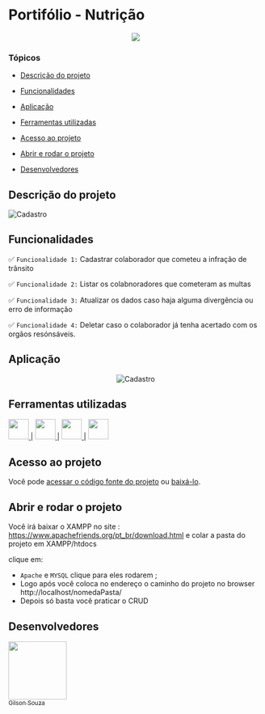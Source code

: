 # Portifólio - Nutrição

<p align="center">
   <img src="https://img.shields.io/badge/status-Conclu%C3%ADdo-brightgreen"/>
</p>

### Tópicos 

- [Descrição do projeto](#descrição-do-projeto)

- [Funcionalidades](#funcionalidades)

- [Aplicação](#aplicação)

- [Ferramentas utilizadas](#ferramentas-utilizadas)

- [Acesso ao projeto](#acesso-ao-projeto)

- [Abrir e rodar o projeto](#abrir-e-rodar-o-projeto)

- [Desenvolvedores](#desenvolvedores)

## Descrição do projeto 

<p align="justify">


  
![Cadastro](././img/cadastro.png)
</p>

## Funcionalidades

✅ `Funcionalidade 1:` Cadastrar colaborador que cometeu a infração de trânsito

✅ `Funcionalidade 2:` Listar os colabnoradores que cometeram as multas 

✅ `Funcionalidade 3:` Atualizar os dados caso haja alguma divergência ou erro de informação

✅ `Funcionalidade 4:` Deletar caso o colaborador já tenha acertado com os orgãos resónsáveis.

## Aplicação

<div align="center">

![Cadastro](././img/cadastroGif.gif)

  </div>
 
 ###

## Ferramentas utilizadas

<a href="https://www.java.com" target="_blank"> <img src="https://cdn.jsdelivr.net/gh/devicons/devicon/icons/html5/html5-original-wordmark.svg" widht="40" height="40" /> </a> | <a href="https://developer.android.com/studio" target="_blank"> <img src="https://cdn.jsdelivr.net/gh/devicons/devicon/icons/css3/css3-original-wordmark.svg" widht="40" 
height="40" /> </a> | <a href="https://firebase.google.com/?hl=pt" target="_blank"> <img src="https://cdn.jsdelivr.net/gh/devicons/devicon/icons/php/php-original.svg" widht="40" height="40" />
 </a> | <a href="https://firebase.google.com/?hl=pt" target="_blank"> <img src="https://cdn.jsdelivr.net/gh/devicons/devicon/icons/mysql/mysql-original-wordmark.svg" widht="40" height="40" />
</a> 

###

## Acesso ao projeto

Você pode [acessar o código fonte do projeto](https://github.com/Gilson1992/infracaoTransito.git) ou [baixá-lo](https://github.com/Gilson1992/crud_Php/archive/refs/heads/main.zip).

## Abrir e rodar o projeto

Você irá baixar o XAMPP  no site : 
https://www.apachefriends.org/pt_br/download.html
 e colar a pasta do projeto em XAMPP/htdocs

clique em:

- `Apache` e `MYSQL` clique para eles rodarem ;
- Logo após você coloca no endereço o caminho do projeto no browser
      http://localhost/nomedaPasta/ 
- Depois só basta você praticar o CRUD

## Desenvolvedores

[<img src="https://avatars.githubusercontent.com/u/85595327?v=4" width=115><br><sub>Gilson Souza</sub>](https://github.com/Gilson1992)
